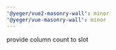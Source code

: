 ```yaml
---
'@yeger/vue2-masonry-wall': minor
'@yeger/vue-masonry-wall': minor
---
```


provide column count to slot
